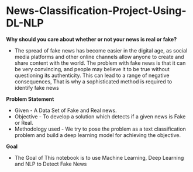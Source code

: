 # News-Classification-Project-Using-DL-NLP

**Why should you care about whether or not your news is real or fake?**
- The spread of fake news has become easier in the digital age, as social media platforms and other online channels allow anyone to create and share content with the world. The problem with fake news is that it can be very convincing, and people may believe it to be true without questioning its authenticity. This can lead to a range of negative consequences, That is why a sophisticated method is required to identify fake news


**Problem Statement**
- Given - A Data Set of Fake and Real news.
- Objective - To develop a solution which detects if a given news is Fake or Real.
- Methodology used - We try to pose the problem as a text classification problem and build a deep learning model for achieving the objective.

**Goal**
- The Goal of This notebook is to use Machine Learning, Deep Learning and NLP to Detect Fake News

